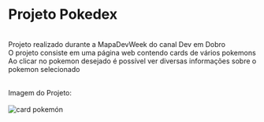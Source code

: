 # Projeto Pokedex
<BR>
Projeto realizado durante a MapaDevWeek do canal Dev em Dobro <br>
O projeto consiste em uma página web contendo cards de vários pokemons <br>
Ao clicar no pokemon desejado é possível ver diversas informações sobre o pokemon selecionado <br><br>

Imagem do Projeto:
<br><BR>
![card pokemón](https://user-images.githubusercontent.com/91039376/174320791-28f9a107-bb13-419f-b9be-f134ffb15912.png)


